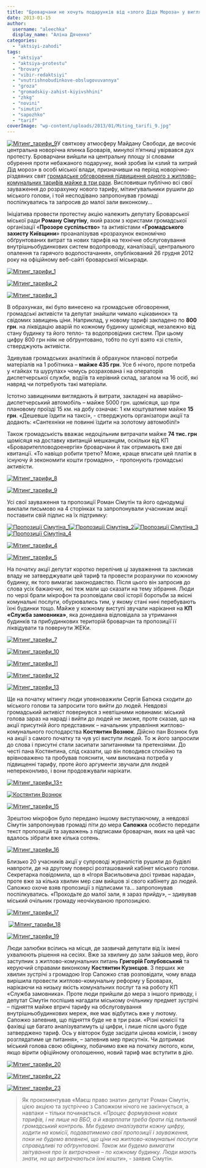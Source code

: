 ```yaml
---
title: "Броварчани не хочуть подарунків від «злого Діда Мороза» у вигляді зростання тарифів"
date: 2013-01-15
author: 
  username: "aleechka"
  display_name: "Аліна Дяченко"
categories: 
  - "aktsiyi-zahodi"
tags: 
  - "aktsiya"
  - "aktsiya-protestu"
  - "brovary"
  - "vibir-redaktsiyi"
  - "vnutrishnobudinkove-obslugovuvannya"
  - "groza"
  - "gromadskiy-zahist-kiyivshhini"
  - "zhkg"
  - "novini"
  - "simutin"
  - "sapozhko"
  - "tarif"
coverImage: "wp-content/uploads/2013/01/Miting_tarifi_9.jpg"
---
```


[![](https://mpz.brovary.org/wp-content/uploads/2013/01/Miting_tarifi_9.jpg "Мітинг_тарифи_9")](https://mpz.brovary.org/wp-content/uploads/2013/01/Miting_tarifi_9.jpg)У святкову атмосферу Майдану Свободи, де височіє центральна новорічна ялинка Броварів, минулої п’ятниці увірвався дух протесту. Броварчани вийшли на центральну площу зі словами обурення проти небажаного подарунку, який зробив їм «злий та хитрий Дід мороз» в особі міської влади, призначивши на період новорічно-різдвяних свят [громадське обговорення підвищення одного з житлово-комунальних тарифів майже в три рази](https://mpz.brovary.org/brovarski-posadovtsi-planuyut-zbilshiti-tarif-na-obslugovuvannya-vodo-ta-teplomerezh-mayzhe-v-tri-razi/). Висловивши публічно всі свої зауваження до розрахунку нового тарифу, мітингувальники рушили до міського голови, і той несподівано запропонував громаді поспілкуватись та запросив до малої зали виконкому…

Ініціатива провести протестну акцію належить депутату Броварської міської ради **Роману Сімутіну**, який разом з юристами громадської організації «**Прозоре суспільство**» та активістами «**Громадського захисту Київщини**» проаналізував «розрахунок економічно обґрунтованих витрат та нових тарифів на технічне обслуговування внутрішньобудинкових систем водопроводу, каналізації, центрального опалення та гарячого водопостачання», опублікований 26 грудня 2012 року на офіційному веб-сайті броварської міськради.

[![](https://mpz.brovary.org/wp-content/uploads/2013/01/Miting_tarifi_1.jpg "Мітинг_тарифи_1")](https://mpz.brovary.org/wp-content/uploads/2013/01/Miting_tarifi_1.jpg)

[![](https://mpz.brovary.org/wp-content/uploads/2013/01/Miting_tarifi_2.jpg "Мітинг_тарифи_2")](https://mpz.brovary.org/wp-content/uploads/2013/01/Miting_tarifi_2.jpg)

[![](https://mpz.brovary.org/wp-content/uploads/2013/01/Miting_tarifi_3.jpg "Мітинг_тарифи_3")](https://mpz.brovary.org/wp-content/uploads/2013/01/Miting_tarifi_3.jpg)

В обрахунках, які було винесено на громадське обговорення, громадські активісти та депутат знайшли чимало «цікавинок» та свідомих завищень ціни. Наприклад, у новому тарифі закладено по **800 грн**. на ліквідацію аварій по кожному будинку щомісяця, незалежно від стану будинку та його тепло- та водопровідних систем. При цьому цифру 800 грн ніяк не обґрунтовано, тобто по суті взято «зі стелі», стверджують активісти.

Здивував громадських аналітиків й обрахунок планової потреби матеріалів на 1 робітника – **майже 435 грн**. Усе б нічого, проте потреба у «гайках та шурупах» чомусь розрахована і на операторів диспетчерської служби, водіїв та керівний склад, загалом на 16 осіб, які навряд чи потребують такі матеріали.

Істотно завищеними виглядають й витрати, закладені на аварійно-диспетчерський автомобіль – майже 5000 грн. щомісяця, що при плановому проїзді 15 км. на добу означає: 1 км коштуватиме майже **15 грн**. «Дешевше їздити на таксі», - стверджують організатори акції та додають: «Сантехніки не повинні їздити на золотому автомобілі!»

Також громадськість вважає недоцільним витрачати майже **74 тис. грн** щомісяця на доставку квитанцій мешканцям, оскільки від КП «Броваритепловодоенергія» броварчани й так отримають вже дві квитанції. «То навіщо робити третю? Може, краще вписати цей платіж в існуючу й зекономити кошти громадян», - пропонують громадські активісти.

[![](https://mpz.brovary.org/wp-content/uploads/2013/01/Miting_tarifi_8.jpg "Мітинг_тарифи_8")](https://mpz.brovary.org/wp-content/uploads/2013/01/Miting_tarifi_8.jpg)

[![](https://mpz.brovary.org/wp-content/uploads/2013/01/Miting_tarifi_9.jpg "Мітинг_тарифи_9")](https://mpz.brovary.org/wp-content/uploads/2013/01/Miting_tarifi_9.jpg)

Усі свої зауваження та пропозиції Роман Сімутін та його однодумці виклали письмово на 4 сторінках та запропонували учасникам акції поставити свій підпис на їх підтримку:

[![](https://mpz.brovary.org/wp-content/uploads/2013/01/Propozitsiyi-Simutina_1.jpg "Пропозиції Сімутіна_1")](https://mpz.brovary.org/wp-content/uploads/2013/01/Propozitsiyi-Simutina_1.jpg)[![](https://mpz.brovary.org/wp-content/uploads/2013/01/Propozitsiyi-Simutina_2.jpg "Пропозиції Сімутіна_2")](https://mpz.brovary.org/wp-content/uploads/2013/01/Propozitsiyi-Simutina_2.jpg)[![](https://mpz.brovary.org/wp-content/uploads/2013/01/Propozitsiyi-Simutina_3.jpg "Пропозиції Сімутіна_3")](https://mpz.brovary.org/wp-content/uploads/2013/01/Propozitsiyi-Simutina_3.jpg)[![](https://mpz.brovary.org/wp-content/uploads/2013/01/Propozitsiyi-Simutina_4.jpg "Пропозиції Сімутіна_4")](https://mpz.brovary.org/wp-content/uploads/2013/01/Propozitsiyi-Simutina_4.jpg)

[![](https://mpz.brovary.org/wp-content/uploads/2013/01/Miting_tarifi_4.jpg "Мітинг_тарифи_4")](https://mpz.brovary.org/wp-content/uploads/2013/01/Miting_tarifi_4.jpg)

[![](https://mpz.brovary.org/wp-content/uploads/2013/01/Miting_tarifi_5.jpg "Мітинг_тарифи_5")](https://mpz.brovary.org/wp-content/uploads/2013/01/Miting_tarifi_5.jpg)

На початку акції депутат коротко перелічив ці зауваження та закликав владу не затверджувати цей тариф та провести розрахунки по кожному будинку, як того вимагає законодавство. Після цього він запросив до слова усіх бажаючих, які теж мали що сказати на тему зібрання. Люди по черзі брали мікрофон та розповідали свої історії боротьби за якісні комунальні послуги, обурювались тим, у якому стані нині перебувають їхні будинки тощо. Майже у кожному виступі звучали нарікання на **КП «Служба замовника»**, яка донедавна відповідала за утримання будинків та прибудинкових територій броварчан та пропозиції її ліквідувати та повернути ЖЕКи.

[![](https://mpz.brovary.org/wp-content/uploads/2013/01/Miting_tarifi_7.jpg "Мітинг_тарифи_7")](https://mpz.brovary.org/wp-content/uploads/2013/01/Miting_tarifi_7.jpg)

[![](https://mpz.brovary.org/wp-content/uploads/2013/01/Miting_tarifi_10.jpg "Мітинг_тарифи_10")](https://mpz.brovary.org/wp-content/uploads/2013/01/Miting_tarifi_10.jpg)

[![](https://mpz.brovary.org/wp-content/uploads/2013/01/Miting_tarifi_11.jpg "Мітинг_тарифи_11")](https://mpz.brovary.org/wp-content/uploads/2013/01/Miting_tarifi_11.jpg)

[![](https://mpz.brovary.org/wp-content/uploads/2013/01/Miting_tarifi_12.jpg "Мітинг_тарифи_12")](https://mpz.brovary.org/wp-content/uploads/2013/01/Miting_tarifi_12.jpg)

[![](https://mpz.brovary.org/wp-content/uploads/2013/01/Miting_tarifi_13.jpg "Мітинг_тарифи_13")](https://mpz.brovary.org/wp-content/uploads/2013/01/Miting_tarifi_13.jpg)

Ще на початку мітингу люди уповноважили Сергія Батюка сходити до міського голови та запросити того вийти до людей. Невдовзі громадський активіст повернувся з невтішними новинами: міський голова зараз на нараді і вийти до людей не зможе, проте сказав, що на акції присутній його представник – начальник управління житлово-комунального господарства **Костянтин Вознюк**. Дійсно пан Вознюк був на акції з самого початку та чув усі виступи людей. То ж його запросили до слова і присутні стали засипати запитаннями та претензіями. До честі пана Костянтина, слід сказати, що він поводився спокійно та врівноважено та пробував пояснити, чим викликана потреба у підвищенні тарифу, проте його аргументи звучали для людей непереконливо, і вони продовжували нарікати.

[![](https://mpz.brovary.org/wp-content/uploads/2013/01/Miting_tarifi_13-.jpg "Мітинг_тарифи_13+")](https://mpz.brovary.org/wp-content/uploads/2013/01/Miting_tarifi_13-.jpg)

[![Костянтин Вознюк](https://mpz.brovary.org/wp-content/uploads/2013/01/Miting_tarifi_14.jpg "Мітинг_тарифи_14")](https://mpz.brovary.org/wp-content/uploads/2013/01/Miting_tarifi_14.jpg)

[![](https://mpz.brovary.org/wp-content/uploads/2013/01/Miting_tarifi_15.jpg "Мітинг_тарифи_15")](https://mpz.brovary.org/wp-content/uploads/2013/01/Miting_tarifi_15.jpg)

Зрештою мікрофон було передано іншому виступаючому, а невдовзі Сімутін запропонував громаді піти до мера **Сапожка** особисто передати текст пропозицій та зауважень з підписами броварчан, яких на цей час вдалось зібрати вже кілька сотень.

[![](https://mpz.brovary.org/wp-content/uploads/2013/01/Miting_tarifi_16.jpg "Мітинг_тарифи_16")](https://mpz.brovary.org/wp-content/uploads/2013/01/Miting_tarifi_16.jpg)

Близько 20 учасників акції у супроводі журналістів рушили до будівлі навпроти, де на другому поверсі розташований кабінет міського голови. Секретарка повідомила, що в «Ігоря Васильовича досі триває нарада», проте вже за кілька хвилин мер сам вийшов зі свого кабінету до людей. Сапожко охоче взяв пропозиції з підписами та… запропонував поспілкуватись. «Проходьте до малої зали, я зараз прийду», – здивував міський очільник громаду неочікуваною пропозицією.

[![](https://mpz.brovary.org/wp-content/uploads/2013/01/Miting_tarifi_17.jpg "Мітинг_тарифи_17")](https://mpz.brovary.org/wp-content/uploads/2013/01/Miting_tarifi_17.jpg)

 [![](https://mpz.brovary.org/wp-content/uploads/2013/01/Miting_tarifi_18.jpg "Мітинг_тарифи_18")](https://mpz.brovary.org/wp-content/uploads/2013/01/Miting_tarifi_18.jpg)

[![](https://mpz.brovary.org/wp-content/uploads/2013/01/Miting_tarifi_19.jpg "Мітинг_тарифи_19")](https://mpz.brovary.org/wp-content/uploads/2013/01/Miting_tarifi_19.jpg)

Люди залюбки всілись на місця, де зазвичай депутати від їх імені ухвалюють рішення на сесіях. Вже за хвилину до зали зайшов мер, його заступник з житлово-комунальних питань **Григорій Голубовський** та керуючий справами виконкому **Костянтин Кузнєцов**. З перших же хвилин зустрічі з громадою Ігор Сапожко став розповідати, чому влада вирішила провести житлово-комунальну реформу у Броварах, нарікаючи на низьку якість комунальних послуг та на роботу КП «Служба замовника». Проте люди прийшли до мера з іншого приводу, і депутат Сімутін поспішив нагадати міському очільнику предмет зустрічі – підняття майже втричі тарифу на обслуговування внутрішньобудинкових мереж, яке має відбутись вже у лютому. Сапожко запевнив, що підняття буде не в три рази. «Різні комісії та фахівці ще багато аналізуватимуть ці цифри, і лише після цього буде затверджено тариф. Ось у вівторок буде засідати цінова комісія, і знову розглядатиме це питання», – запевнив мер присутніх. Чи дотримає міський голова свою обіцянку, побачимо вже на початку лютого, коли, якщо вірити офіційному оголошенню, новий тариф має вступити в дію.

[![](https://mpz.brovary.org/wp-content/uploads/2013/01/Miting_tarifi_20.jpg "Мітинг_тарифи_20")](https://mpz.brovary.org/wp-content/uploads/2013/01/Miting_tarifi_20.jpg)

[![](https://mpz.brovary.org/wp-content/uploads/2013/01/Miting_tarifi_22.jpg "Мітинг_тарифи_22")](https://mpz.brovary.org/wp-content/uploads/2013/01/Miting_tarifi_22.jpg)

[![](https://mpz.brovary.org/wp-content/uploads/2013/01/Miting_tarifi_23.jpg "Мітинг_тарифи_23")](https://mpz.brovary.org/wp-content/uploads/2013/01/Miting_tarifi_23.jpg)

> Як прокоментував «Маєш право знати» депутат Роман Сімутін, цією акцією та зустріччю з Сапожком нічого не закінчується, а навпаки – тільки починається. «_Процес формування нових тарифів, і не лише на ВБО, а й кварплати треба брати під пильний громадський контроль. Ми будемо аналізувати кожну цифру, ходити на комісії, подаватимемо свої пропозиції і зауваження, поки не будемо впевнені, що ціни на житлово-комунальні послуги справедливі та обґрунтовані. Також ми будемо вимагати звітування про їх витрачання – по кожному будинку. Люди мають знати, на що витрачаються їхні кошти_», - заявив Сімутін.
